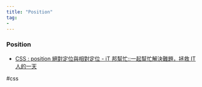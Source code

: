```yaml
---
title: "Position"
tag: 
- 
---
```

### Position

-   [CSS : position 絕對定位與相對定位 - iT 邦幫忙::一起幫忙解決難題，拯救 IT 人的一天](https://ithelp.ithome.com.tw/articles/10190721)

#css